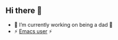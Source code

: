 ## Hi there 👋

- 🔭 I’m currently working on being a dad 👴
- ⚡ [Emacs user](https://www.youtube.com/watch?v=urcL86UpqZc) ⚡


<!--
**andyLaurito92/andylaurito92** is a ✨ _special_ ✨ repository because its `README.md` (this file) appears on your GitHub profile.

Here are some ideas to get you started:

- 🔭 I’m currently working on ...
- 🌱 I’m currently learning ...
- 👯 I’m looking to collaborate on ...
- 🤔 I’m looking for help with ...
- 💬 Ask me about ...
- 📫 How to reach me: ...
- 😄 Pronouns: ...
- ⚡ Fun fact: ...
-->
